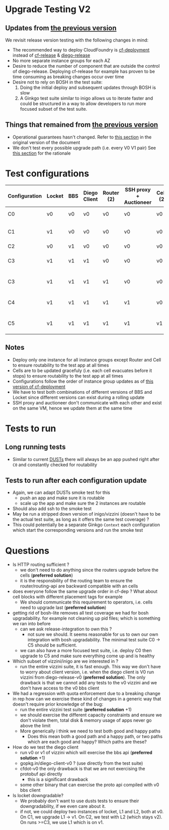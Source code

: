 # Upgrade Testing V2<a id="sec-1" name="sec-1"></a>

## Updates from [the previous version](https://github.com/cloudfoundry/diego-dev-notes/blob/master/proposals/release-versioning-testing.md)<a id="sec-1-1" name="sec-1-1"></a>

We revisit release version testing with the following changes in mind:
-   The recommended way to deploy CloudFoundry is [cf-deployment](https://github.com/cloudfoundry/cf-deployment) instead of [cf-release](https://github.com/cloudfoundry/cf-release) & [diego-release](https://github.com/cloudfoundry/diego-release)
-   No more separate instance groups for each AZ
-   Desire to reduce the number of component that are outside the control of diego-release. Deploying cf-release for example has proven to be time consuming as breaking changes occur over time
-   Desire not to rely on BOSH in the test suite:
    1.  Doing the initial deploy and subsequent updates through BOSH is slow
    2.  A Ginkgo test suite similar to inigo allows us to iterate faster and could be structured in a way to allow developers to run more focused subset of the test suite.

## Things that remained from [the previous version](https://github.com/cloudfoundry/diego-dev-notes/blob/master/proposals/release-versioning-testing.md)<a id="sec-1-2" name="sec-1-2"></a>

-   Operational guarantees hasn't changed. Refer to [this section](https://github.com/cloudfoundry/diego-dev-notes/blob/master/proposals/release-versioning-testing.md#operational-guarantees) in the original version of the document
-   We don't test every possible upgrade path (i.e. every V0 V1 pair) See [this section](https://github.com/cloudfoundry/diego-dev-notes/blob/master/proposals/release-versioning-testing.md#selection-of-versions-for-testing) for the rationale

# Test configurations<a id="sec-2" name="sec-2"></a>


| Configuration | Locket | BBS | Diego Client | Router (2) | SSH proxy + Auctioneer | Cells (2) | Notes                         |
|---------------|--------|-----|--------------|------------|------------------------|-----------|-------------------------------|
| C0            | v0     | v0  | v0           | v0         | v0                     | v0        | Initial configuration         |
| C1            | v1     | v0  | v0           | v0         | v0                     | v0        | Simulates upgrading diego-api |
| C2            | v0     | v1  | v0           | v0         | v0                     | v0        |                               |
| C3            | v1     | v1  | v1           | v0         | v0                     | v0        | Simulates API upgrading       |
| C3            | v1     | v1  | v1           | v1         | v0                     | v0        | Simulates Router upgrading    |
| C4            | v1     | v1  | v1           | v1         | v1                     | v0        | Simulates scheduler upgrading |
| C5            | v1     | v1  | v1           | v1         | v1                     | v1        | Simulates cell upgrading      |

## Notes<a id="sec-2-1" name="sec-2-1"></a>

-   Deploy only one instance for all instance groups except Router and Cell to ensure routability to the test app at all times
-   Cells are to be updated gracefuly (i.e. each cell evacuates before it stops) to ensure routability to the test app at all times
-   Configurations follow the order of instance group updates as of [this version of cf-deployment](https://github.com/cloudfoundry/cf-deployment/commit/9be2644da8de08540891e24856bbdb88f9a83f67)
-   We have to test both combinations of different versions of BBS and Locket since different versions can exist during a rolling update
-   SSH proxy and auctioneer don't communicate with each other and exist on the same VM, hence we update them at the same time

# Tests to run<a id="sec-3" name="sec-3"></a>

## Long running tests<a id="sec-3-1" name="sec-3-1"></a>

-   Similar to current [DUSTs](https://github.com/cloudfoundry/diego-upgrade-stability-tests) there will always be an app pushed right after `C0` and constantly checked for routability

## Tests to run after each configuration update<a id="sec-3-2" name="sec-3-2"></a>

-   Again, we can adapt DUSTs smoke test for this
    -   push an app and make sure it is routable
    -   scale up the app and make sure the 2 instances are routable
-   Should also add ssh to the smoke test
-   May be run a stripped down version of inigo/vizzini (doesn't have to be the actual test suite, as long as it offers the same test coverage) ?
-   This could potentially be a separate Ginkgo `Context` each configuration which start the corresponding versions and run the smoke test

# Questions<a id="sec-4" name="sec-4"></a>

-   Is HTTP routing sufficient ?
    -   we don't need to do anything since the routers upgrade before the cells (**preferred solution**)
    -   it is the responsbility of the routing team to ensure the router/routing-api are backward compatible with an cells
-   does everyone follow the same upgrade order in cf-dep ? What about cell blocks with different placement tags for example
    -   We should communicate this requirement to operators, i.e. cells need to upgrade last (**preferred solution**)
-   getting rid of bosh-lite removes all test coverage we had for bosh upgradability. for example not cleaning up pid files; which is something we ran into before
    -   can we ask release-integration to own this ?
        - not sure we should. It seems reasonable for us to own our own integration with bosh upgradability. The minimal test suite C0 -> C5 should be sufficient.
    -   we can also have a more focused test suite, i.e. deploy C0 then upgrade to C5 and make sure everything come up and is healthy
-   Which subset of vizzini/inigo are we interested in ?
    -   run the entire vizzini suite, it is fast enough. This way we don't have to worry about client version, i.e. when the diego client is V0 run vizzini from diego-release-v0 (**preferred solution**). The only drawback is that we cannot add any tests to the v0 vizzini and we don't have access to the v0 bbs client
-   We had a regression with quota enforcement due to a breaking change in rep how can we exercise these kind of changes in a generic way that doesn't require prior knowledge of the bug:
    -   run the entire vizzini test suite (**preferred solution** +1)
    -   we should exercise the different capacity constraints and ensure we don't violate them, total disk & memory usage of apps never go above the limit
    -   More generically i think we need to test both good and happy paths
        - Does this mean both a good path and a happy path, or two paths which are each good and happy? Which paths are these?
-   How do we test the diego client
    -   run v0 or v1 of vizzini which will exercise the bbs api (**preferred solution** +1)
    -   gopkg.in/diego-client-v0 ? (use directly from the test suite)
    -   cfdot-v0 the only drawback is that we are not exercising the protobuf api directly
        - this is a significant drawback
    -   some other binary that can exercise the proto api compiled with v0 bbs client
-   Is locket downgradable?
    - We probably don't want to use dusts tests to ensure their downgradability, if we even care about it.
    - if not, we could deploy two instances of locket, L1 and L2, both at v0. On C1, we upgrade L1 -> v1. On C2, we test with L2 (which stays v2). On runs >=C3, we use L1 which is on v1.
